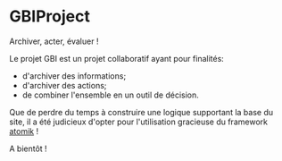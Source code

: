 # GBIProject

Archiver, acter, évaluer !<br />

Le projet GBI est un projet collaboratif ayant pour finalités:<br />

- d'archiver des informations;<br />
- d'archiver des actions;<br />
- de combiner l'ensemble en un outil de décision.<br />

Que de perdre du temps à construire une logique supportant la base du site, il a été judicieux d'opter pour l'utilisation gracieuse du framework <a href="http://atomikframework.com/" target="_blank">atomik</a> !<br />

A bientôt !
